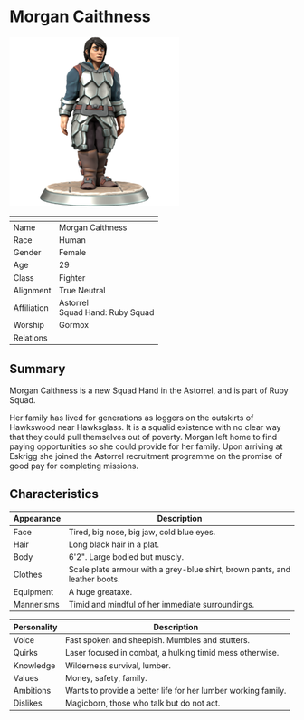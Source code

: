 # Morgan Caithness

<img src="../../images/people/morgan-caithness.png" height="300" />

| []() | |
| --- | --- |
| Name | Morgan Caithness |
| Race | Human |
| Gender | Female |
| Age | 29 |
| Class | Fighter |
| Alignment | True Neutral |
| Affiliation | Astorrel<br />Squad Hand: Ruby Squad |
| Worship | Gormox |
| Relations | |

## Summary

Morgan Caithness is a new Squad Hand in the Astorrel, and is part of Ruby Squad.

Her family has lived for generations as loggers on the outskirts of Hawkswood near Hawksglass. It is a squalid existence with no clear way that they could pull themselves out of poverty. Morgan left home to find paying opportunities so she could provide for her family. Upon arriving at Eskrigg she joined the Astorrel recruitment programme on the promise of good pay for completing missions.

## Characteristics

| Appearance | Description |
| --- | --- |
| Face | Tired, big nose, big jaw, cold blue eyes. |
| Hair | Long black hair in a plat. |
| Body | 6'2". Large bodied but muscly. |
| Clothes | Scale plate armour with a grey-blue shirt, brown pants, and leather boots. |
| Equipment | A huge greataxe. |
| Mannerisms | Timid and mindful of her immediate surroundings. |

| Personality | Description |
| --- | --- |
| Voice | Fast spoken and sheepish. Mumbles and stutters. |
| Quirks | Laser focused in combat, a hulking timid mess otherwise. |
| Knowledge | Wilderness survival, lumber. |
| Values | Money, safety, family. |
| Ambitions | Wants to provide a better life for her lumber working family. |
| Dislikes | Magicborn, those who talk but do not act. |

